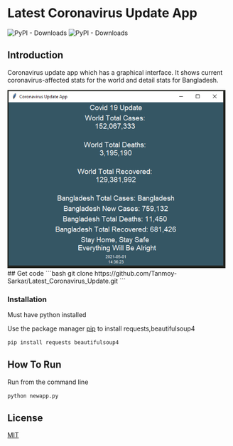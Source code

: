 # Latest Coronavirus Update App
![PyPI - Downloads](https://img.shields.io/pypi/dd/beautifulsoup4?label=Beautifulsoup)
![PyPI - Downloads](https://img.shields.io/badge/Tkinter----green)


## Introduction
Coronavirus update app which has a graphical interface. It shows current coronavirus-affected stats for the world and detail stats for Bangladesh.

<img src="assets/appimage.png" height="400px">
## Get code
```bash
git clone https://github.com/Tanmoy-Sarkar/Latest_Coronavirus_Update.git
```

### Installation
Must have python installed

Use the package manager [pip](https://pip.pypa.io/en/stable/) to install requests,beautifulsoup4

```bash
pip install requests beautifulsoup4
```

## How To Run

Run from the command line
```bash
python newapp.py
```


## License
[MIT](https://choosealicense.com/licenses/mit/)

